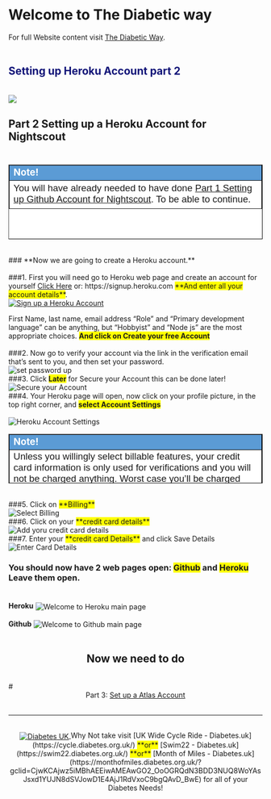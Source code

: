 <!-- this is on github live server !
docs made by D.Galloway 2019- 2021-->
# Welcome to The Diabetic way

For full Website content visit [The Diabetic Way](https://www.thediabeticway.co.uk/index.php/en/).
<br>
<br>

## <span style="color:#111478">Setting up Heroku Account part 2 </span> 
<br> 
<img width="auto" height="auto" border="0" align="center"  src="/my-project/img/Heroku/Robot face_ heroku_account.jpg" Setting up Heroku Part 2"/>




## **Part 2 Setting up a Heroku Account for Nightscout**<br><br>
 
<table width="1166" Height="148" border="1" style="border-color: #000000; background-color: #ffffff;" cellpadding="1" cellspacing="1" height="98">
<tbody>
<tr style="height: 16px;">
<td style="width: 1158px; border-color: #000000; background-color: #5B9BD5;" fff=""><span style="font-size: 14pt;"><strong><span style="color: #ffffff;">Note!</span></strong></span></td>
</tr>
<tr style="height: 56.4063px;">
<td style="width: 1158px; border-color: #000000;"><span style="font-family: tahoma, arial, helvetica, sans-serif; font-size: 14pt;"> You will have already needed to have done <a href=" https://atlas-night-out.github.io/my-project/user-guide/Setting_up_Github_Account_part1/" target="_blank" title=" Part 1 Setting up Github Account for Nightscout.">Part 1 Setting up Github Account for Nightscout</a>. To be able to continue.</span></span></td>
</tr>
</tbody>
</table>
 
<br>
### **Now we are going to create a Heroku account.**<br><br>
###1. First you will need go to Heroku web page and create an account for yourself <a href=" https://signup.heroku.com" target="_blank" title="Heroku Account">Click Here</a> or: https://signup.heroku.com  <span style="background-color: #FFFF00">**And enter all your account details**</span>.<br>
<a href="https://signup.heroku.com" target="_blank">
  <img width="auto" height="auto" border="0" align="center"  src="/my-project/img/Heroku/sign_up.jpg" title="Sign up a Heroku Account"/></a>	

First Name, last name, email address
“Role” and “Primary development language” can be anything, but “Hobbyist” and “Node js” are the most appropriate choices. <span style="background-color: #FFFF00">**And click on Create your free Account**</span><br><br>
###2. Now go to verify your account via the link in the verification email that’s sent to you, and then set your password.<br>
<img width="auto" height="auto" border="0" align="center"  src="/my-project/img/Heroku/set password.jpg" title="set password up"/><br>
###3. Click <span style="background-color: #FFFF00">**Later**</span> for Secure your Account this can be done later!<br>
<img width="auto" height="auto" border="0" align="center"  src="/my-project/img/Heroku/Later for Secure your Account.jpg" title="Secure your Account"/><br>
###4. Your Heroku page will open, now click on your profile picture, in the top right corner, and <span style="background-color: #FFFF00">**select Account Settings**</span><br><br>
<img width="auto" height="auto" border="0" align="center"  src="/my-project/img/Heroku/heroku Account Settings.jpg" title="Heroku Account Settings"/><br>


<table width="1166" border="1" style="border-color: #000000; background-color: #ffffff;" cellpadding="1" cellspacing="1" height="98">
<tbody>
<tr style="height: 16px;">
<td style="width: 1158px; border-color: #000000; background-color: #5B9BD5;" fff=""><span style="font-size: 14pt;"><strong><span style="color: #ffffff;">Note!</span></strong></span></td>
</tr>
<tr style="height: 56.4063px;">
<td style="width: 1158px; border-color: #000000;"><span style="font-family: tahoma, arial, helvetica, sans-serif; font-size: 14pt;"> Unless you willingly select billable features, your credit card information is only used for verifications and you will not be charged anything. Worst case you’ll be charged £0.00</span></span></td>
</tr>
</tbody>
</table><br>
###5.  Click on <span style="background-color: #FFFF00">**Billing**</span><br>
<img width="auto" height="auto" border="0" align="center"  src="/my-project/img/Heroku/billing.jpg" title="Select Billing"/><br>
###6.  Click on your <span style="background-color: #FFFF00">**credit card details**</span><br>
<img width="auto" height="auto" border="0" align="center"  src="/my-project/img/Heroku/Add credit Card.jpg" title="Add yoru credit card details"/><br>
###7.  Enter your <span style="background-color: #FFFF00">**credit card Details**</span> and click Save Details<br>
<img width="auto" height="auto" border="0" align="center"  src="/my-project/img/Heroku/enter payment details.jpg" title="Enter Card Details"/><br>

### You should now have 2 web pages open: <span style="background-color: #FFFF00">**Github**</span> and <span style="background-color: #FFFF00">**Heroku**</span> Leave them open.<br><br>
**Heroku**
<img width="auto" height="auto" border="0" align="center"  src="/my-project/img/Heroku/welcome to heroku.jpg" title="Welcome to Heroku main page"/><br><br>
**Github**
<img width="auto" height="auto" border="0" align="center"  src="/my-project/img/Heroku/github & heroku open.jpg" title="Welcome to Github main page"/><br><br>

## <center>Now we need to do <br></center>
<br>
# <center>Part 3: <a href="https://atlas-night-out.github.io/my-project/user-guide/Setting_up_Atlas_Account_part3/" target="_blank" title="set up a Atlas Account - Part 3">Set up a Atlas Account</a> </center>
<br>

**********************************************************************************************

<br>
<a href="https://www.diabetes.org.uk/" target="_blank">
 <center> <img width="auto" height="auto" border="0" align="center"  src="/my-project/img/Diabetesuk/pngarea.com_rutgers-logo-png-8467605.png" title="Diabetes UK"/>
</a>               Why Not take visit [UK Wide Cycle Ride - Diabetes.uk](https://cycle.diabetes.org.uk/) <span style="background-color: #FFFF00">**or**</span>  [Swim22 - Diabetes.uk](https://swim22.diabetes.org.uk/) <span style="background-color: #FFFF00">**or**</span> [Month of Miles - Diabetes.uk](https://monthofmiles.diabetes.org.uk/?gclid=CjwKCAjwz5iMBhAEEiwAMEAwGO2_OoOGRQdN3BDD3NUQ8WoYAsJsxd1YUJN8dSVJowD1E4AjJ1RdVxoC9bgQAvD_BwE) for all of your Diabetes Needs!
</center>

<!--  
***********************************************************************************************************************************************************
below needs removing when finished!!!!!!!!!!!!!
*************************************************************************************************************************************************************

8. Now go back to your Github account, and make sure you’re in your ( Your Github account name / cgm-remote-monitor)<br>




In your case it will be ( Your Github Account Name / cgm-remote-monitor)
 

 
Github_cgm-remote-monitor-Repository
Github_cgm-remote-monitor-Repository
 

In the repository, scroll down to where the Readme file is displayed, and click the Purple Deploy to Heroku button.
 

If you are doing this process on a phone or tablet, you may not see the Readme displayed on scrolling — have your browser load the Desktop version of the page first.
 

 

Make sure to write all settings down if you can! Things like App name, API secret you will need in a lot of other setups so it’s important to document it.
On the Heroku screen that opens, fill in the information requested:
App name: Your site will have a URL like “your-app-name.herokuapp.com”. This is where you choose the “your-app-name” part. In my case I called mine app-name: t1diabetics
Region: No matter where you are, this setting does not impact you; leave it on United States.
Config Vars: Most of these are populated with defaults that will be fine for a typical setup. All of them can be edited later. There are a few you will want to note during this setup though:
API SECRET: This is required. Enter a passphrase you will use for your site. It has to be   12 characters no less or you will get errors!
BG HIGH, BG LOW, BG TARGET BOTTOM, and TARGET TOP:
The thresholds at which your site will alert you. HIGH and LOW are your “urgent” thresholds
TARGET BOTTOM and TARGET TOP
are the top and bottom of your “good” ranges.
As of version 13.0, these values can be entered in either mg/dl or mmol/L
I will do another Video on the setup of the Bridge Server, ignore this for now.
If you are outside the US, set BRIDGE SERVER to “EU” (in capitals, without the quotation marks. If you are inside the US, leave it as it is.
DISPLAY UNITS: Units will be mg/dl by default. If you want mmol/L, enter “mmol” or “mmol/L” here.
ENABLE: This variable that turns on all the features you want to use with adding plug in’s
There’s a list of all of the plug in’s and what they do here. (The ones you can choose to enable are under the heading “Advanced Plug in’s”)
See Link in description below:
https://github.com/nightscout/cgm-remote-monitor#plugins
Now click the Deploy app button at the bottom of the page.
Heroku will begin deployment, going through a list of automated steps at the bottom of the page. This process can take a while be patient!
During the “Configure environment” step, you will be asked to add a credit/debit card to the account.
All Heroku accounts need a card on file to verify the account and allow for paid add-ons. You will never be charged without explicitly opting into extra levels of service, and for a typical Nightscout site you won’t ever need anything extra.
 

Fill in your details, you will never be charged without explicitly opting into extra levels of service, and for a typical Nightscout site you won’t ever need anything extra
Sometimes you might have an error or issue’s in doing this process due to incorrect password or need to verify again then go to https://heroku.com/verify
After adding your Card Details again, Click save
and go back to the Deployment page.
Click the Deploy app button again, and it should complete this time.
Again, this will take a few minutes be patient!
Congratulations! Your app was successfully deployed
Right click View to open in a new tab also Right click Manage App so both are open in new tabs
I got a error due to the API Secret password being incorrectly done!
Go to your Heroku Account you just made.
You are now in your Heroku Account
Go to Settings
Select Reveal Config Vars
Scroll down until you come to the API Secret and edit it and make sure password is 12 characters
Click save
Now go back and refresh your Nightscout Site you created
Your Heroku site is now created
Make sure to write your Nightscout App URL down for safe keepings as will need this later.
We now need to add your Nightscout App URL into Xdrip for your CGM data to go to Nightscout there are lots of different ways to do this, but for this setup I’m going to show you in Xdrip how to add base URL into it, which will be in another video.
We will also need to setup your profile editor which I will also do in another video
 

If you have not setup xdrip already see my other video on utube How to Installing Xdrip at https://youtu.be/7Qwr4HrchTU It is also on The Diabetic way Website
 

Has you will need to have xdrip installed before we can add your base URL for Nightscout to work
Please note this xdrip setup was not made with the same Github accounts so urls and names will be different until I can make an updated xdrip video.
Now we need to see How to add Base URL into xDrip
See Part 3 How to add Base URL into Xdrip




h) Add a database username (for example nightscout) and a database password (in the example below soo5ecret but please change it!).

<br>

Write down these credentials in the boxes below (yes, in this browser window you're reading now, unless you're reading a printed version). You’ll need them later.

<br>
Database password:<input type="text" id="myPwd" value="click here, delete and put your own " size="32">
<br>

Database username:<input type="text" id="myUsr" value="click here, delete and put your own" size="32">

<br>
Paste the string in the box below `(yes, in this browser window you're reading now, unless you're reading a printed version)`
<input type="text" id="myAtlas" value="click here, delete and paste your Atlas connection string" size="100">
<br>

Database Name: <input type="text" id="mydB" value="click here, delete and put your own" size="30">
<br>
Click the Generate button (just here below this line: in this browser window you're reading):

<br>


<button onclick="Generate()">Generate</button>




Field1: <input type="text" id="field1" value="Hello World!"><br>
Field2: <input type="text" id="field2"><br><br>
Field3: <input type="text" id="field3"><br><br>
<button onclick="myFunction()">Copy Text</button>

<p>A function is triggered when the button is clicked. The function copies the text from Field1 into Field2.</p>

<script>
function myFunction() {
  document.getElementById("field3").value = document.getElementById("field1","field2").value;
}
</script>







<img width="auto" height="auto" border="0" align="center"  src="/img/Atlas/Robot face_ Atlas account_860x462.jpg" Setting up Atlas Part 3"/>



<font size="4">

This is a regular paragraph.

Paragraph:

1. **Now Open another tab**  to make a Mongodb Atlas** Account: <a href="https://www.mongodb.com/cloud/atlas" target="_blank" title="Click Start Free">See Here</a> 
  and **click** Start Free
 <img width="auto" height="auto" border="0" align="center"  src="/img/Atlas/MongoDB Atlas start free.jpg"Click Start"/>
      2. **No need to do this part** but I did.<img width="auto" height="auto" border="0" align="center"  src="/img/Atlas/MongoDB_Atlas account_setup.jpg"MongoDB Atlas Account Setup.jp"/>
 <br>
      3. Sub item three<br>
2. Item two


* Enter your information and then click Get Started Free
  <img width="auto" height="auto" border="0" align="center"  src="/img/Atlas/MongoDB Atlas fill in details2.jpg"Fill in your details"/>
  
  
  Select Create a cluster in Shared Clusters (FREE)
  
  
 
  
  Leave all default values and click Create Cluster
  
  
  
  
  
  Atlas will create your default cluster, wait until it is complete... (can take more than 3 minutes)
  
  
  
   Click on CONNECT
   
   
   f. Click on Allow Access from Anywhere
   
   
   Click on Add IP Address
   
   
   
   
   h) Add a database username (for example nightscout) and a database password (in the example below soo5ecret but please change it!).
   
   
   i) Then click Create Database User.
   
   
   j)Click on Choose a connection method
   
   
   Select Connect your application
   
   
   
   Copy the connection string: click Copy and paste it somewhere to edit it (like Notepad).
   
</font>
 

Check what version you are upto on your Nightscout site. In my example I'm on version  14.06 (Liquorice)

<table width="1166" border="1" style="border-color: #000000; background-color: #ffffff;" cellpadding="1" cellspacing="1" height="98">
<tbody>
<tr style="height: 16px;">
<td style="width: 1158px; border-color: #000000; background-color: #5B9BD5;" fff=""><span style="font-size: 14pt;"><span style="color: #ffffff;">Note! video, see below</span></span></td>
</tr>
<tr style="height: 56.4063px;">
<td style="width: 1158px; border-color: #000000;"><span style="font-family: tahoma, arial, helvetica, sans-serif; font-size: 14pt;">
<iframe width="850" height="415" src="https://www.youtube.com/embed/MFsbm45b6YY" title="YouTube video player" frameborder="0" allow="accelerometer; autoplay; clipboard-write; encrypted-media; gyroscope; picture-in-picture" allowfullscreen></iframe>  </span></td>
</tr>
</tbody>
</table>



Updating your website to the latest version
 <a href="https://github.com/nightscout/cgm-remote-monitor/releases" target="_blank" title="Nightscout Release Versions">See Here</a> for the 
 current released version at moment) is easy with the update tool linked below. 


 
## Instructions

These instruction have been made on the 28 <span style="background-color: #FFFF00">**April 2021**</span><br>
<br>
<table width="1166" border="1" style="border-color: #000000; background-color: #ffffff;" cellpadding="1" cellspacing="1" height="98">
<tbody>
<tr style="height: 16px;">
<td style="width: 1158px; border-color: #000000; background-color: #5B9BD5;" fff=""><span style="font-size: 14pt;"><strong><span style="color: #ffffff;">Note!</span></strong></span></td>
</tr>
<tr style="height: 56.4063px;">
<td style="width: 1158px; border-color: #000000;"><span style="font-family: tahoma, arial, helvetica, sans-serif; font-size: 14pt;">Azure Users
as of 0.12, Nightscout no longer supports the free Azure platform now. If you really want to keep using Azure, don’t update to any version above 0.12</span></td>
</tr>
</tbody>
</table>
<br>

# Step 1 Update Github Repo

* Log into your GitHub Account.<a href="https://github.com/" target="_blank" title="GitHub Login">-- Here --</a>
<span style="background-color: #FFFF00">**Wait**</span>: Make sure you’re actually signed into your GitHub account and <span style="background-color: #FFFF00">**Check**</span> by looking in the upper right corner of the page to verify. You cannot do this later.<span style="background-color: #FFFF00">**Best to do it now!.**</span> 
😉 <br>

* Now<a href="http://nightscout.github.io/pages/update-fork/" target="_blank" title="Update Tool">-- Click Here --</a> to open the <span style="background-color: #FFFF00">**update tool or image below!**</span>for Nightscout in a new tab from Github. Make sure both are open<br>

* Enter your GitHub <span style="background-color: #FFFF00">**username**</span> and click the blue button that says Check for updates. (Note: your username is not an email address.)<br>


<a href="http://nightscout.github.io/pages/update-fork/" target="_blank">
  <img width="auto" height="auto" border="0" align="center"  src="/img/Nightscout/Time to Update Nightscout.png" title="Update Tool"/>
</a>
click the blue button that says<span style="background-color: #FFFF00">**Checks for updates**</span>

* If an update is available, the tool will tell you this,and provide directions for you, and also give you a button that will take you to <span style="background-color: #FFFF00">**GitHub**</span> to finish the process.

<a href="http://nightscout.github.io/pages/update-fork/" target="_blank">
  <img width="auto" height="auto" border="0" align="center"  src="/img/Nightscout/update availible.jpg" title="Update Tool"/></a><br>
  
* <span style="background-color: #FFFF00">**Click the Continue updating at GitHub button.**</span> Review the directions on the screen that pops up, and continue.

## step 1 `(see Step1 & Step2 video below)`

* <span style="background-color: #FFFF00">**Click "Create pull request"**</span> Your fork must be on the left side  
<a >
  <img width="auto" height="auto" border="0" align="center"  src="/img/Nightscout/step1_creat_pull_request.jpg" title="Your fork must be on the left side and the nightscout/cgm-remote-monitor must be on the right. right."/></a>
 and the <span style="background-color: #FFFF00">**nightscout/cgm-remote-monitor must be on the right.**</span><br>
 
## step 2 create pull request

* Click <span style="background-color: #FFFF00">**"Create pull request” again,**</span> do not change the comparison. Your fork must be on the left side and the nightscout/cgm-remote-monitor must be on the right side.
<a >
  <img width="auto" height="auto" border="0" align="center"  src="/img/Nightscout/step 2 create pull request again.jpg" title="Your fork must be on the left side and the nightscout/cgm-remote-monitor must be on the right. right."/></a>
* <span style="background-color: #FFFF00">** Also Give your pull request a name**</span> like “Update” or “Sweet Liquorice Update” — doesn’t really matter what this is.

## Step 1 & Step 2 Video
<br>


<table width="1166" border="1" style="border-color: #000000; background-color: #ffffff;" cellpadding="1" cellspacing="1" height="98">
<tbody>
<tr style="height: 16px;">
<td style="width: 1158px; border-color: #000000; background-color: #5B9BD5;" fff=""><span style="font-size: 14pt;"><span style="color: #ffffff;">step 1 & Step 2 Video</span></span></td>
</tr>
<tr style="height: 56.4063px;">
<td style="width: 1158px; border-color: #000000;"><span style="font-family: tahoma, arial, helvetica, sans-serif; font-size: 14pt;">
<iframe width="850" height="415" src="https://www.youtube.com/embed/6tGsLOE1BuE" title="YouTube video player" frameborder="0" allow="accelerometer; autoplay; clipboard-write; encrypted-media; gyroscope; picture-in-picture" allowfullscreen></iframe>  </span></td>
</tr>
</tbody>
</table>


 <br>


## step 3 merge pull request

* Click <span style="background-color: #FFFF00">**"Merge pull request**</span>

<a >
  <img width="auto" height="auto" border="0" align="center"  src="/img/Nightscout/step 3 merge pull request.jpg" title="Merge pull request"/></a>
  
* or see video below
<br>
<table width="1166" border="1" style="border-color: #000000; background-color: #ffffff;" cellpadding="1" cellspacing="1" height="98">
<tbody>
<tr style="height: 16px;">
<td style="width: 1158px; border-color: #000000; background-color: #5B9BD5;" fff=""><span style="font-size: 14pt;"><span style="color: #ffffff;">Note! video,</span></span></td>
</tr>
<tr style="height: 56.4063px;">
<td style="width: 1158px; border-color: #000000;"><span style="font-family: tahoma, arial, helvetica, sans-serif; font-size: 14pt;">
<iframe width="850" height="415" src="https://www.youtube.com/embed/gUEqZAfPEZ4" title="YouTube video player" frameborder="0" allow="accelerometer; autoplay; clipboard-write; encrypted-media; gyroscope; picture-in-picture" allowfullscreen></iframe>  </span></td>
</tr>
</tbody>
</table>



## step 4 confirm merge
<br>
* Now Click the  <span style="background-color: #FFFF00">**Confirm merge button.**</span>
<a>
  <img width="auto" height="auto" border="0" align="center"  src="/img/Nightscout/step 4 click  confirm merge.jpg" title="Step 4 Confirm Merge"/></a>

## step 5 merged

* If you see <span style="background-color: #FFFF00">**"Merged" in purple,**</span> you have successfully updated your fork. If you're using Heroku you will need to to push the Deploy Branch button, in the Manual deploy section of the Deploy page.

* <span style="background-color: #FFFF00">**You have successfully updated your GitHub repository**</span>, now let's deploy it in Heroku.
<br>
<br>
<table width="1166" border="1" style="border-color: #000000; background-color: #ffffff;" cellpadding="1" cellspacing="1" height="98">
<tbody>
<tr style="height: 16px;">
<td style="width: 1158px; border-color: #000000; background-color: #db4e12;" fff=""><span style="font-size: 14pt;"><strong><span style="color: #ffffff;">Note!</span></strong></span></td>
</tr>
<tr style="height: 56.4063px;">
<td style="width: 1158px; border-color: #000000;"><span style="font-family: tahoma, arial, helvetica, sans-serif; font-size: 14pt;">If you’re on Heroku and have Automatic Deploys enabled, you’re done!<br>
 If you don’t have Automatic Deploys on yet, or aren’t sure, run through these steps below!</span></td>
</tr>
</tbody>
</table>

# Step6: Deploy in Heroku
<br>

 
* Log into <a href="https://id.heroku.com/login" target="_blank" title="Nightscout Release Versions">Heroku</a>  
<a href="https://id.heroku.com/login" target="_blank">
  <img width="auto" height="auto" border="0" align="center"  src="/img/Heroku/log into heroku.jpg" title="Log into Heroku"/>
</a>

* Select your app `(In my case The Dibetic Way)`
<img width="auto" height="auto" border="0" align="center"  src="/img/Heroku/Select_your_App.jpg" title="Select Deploy Tab"/>
<br>

* In the middle bit, click on the GitHub button if it isn’t already showing as connected. It will ask you to authorize the connection if you’re doing it for the first time.

<img width="auto" height="auto" border="0" align="center"  src="/img/Heroku/github connected.jpg" title="Select Deploy Tab"/>
<br>

* Type “cgm” into the repo-name search box, and click Search
<br>

* Click the Connect button once it finds your cgm-remote-monitor repository. You should now be connected
<br>

<table width="1166" border="1" style="border-color: #000000; background-color: #ffffff;" cellpadding="1" cellspacing="1" height="98">
<tbody>
<tr style="height: 16px;">
<td style="width: 1158px; border-color: #000000; background-color: #5B9BD5;" fff=""><span style="font-size: 14pt;"><span style="color: #ffffff;">Note! see video</span></span></td>
</tr>
<tr style="height: 56.4063px;">
<td style="width: 1158px; border-color: #000000;"><span style="font-family: tahoma, arial, helvetica, sans-serif; font-size: 14pt;">
<iframe width="850" height="415" src="https://www.youtube.com/embed/5S2lcc5XY_g" title="YouTube video player" frameborder="0" allow="accelerometer; autoplay; clipboard-write; encrypted-media; gyroscope; picture-in-picture" allowfullscreen></iframe>  </span></td>
</tr>
</tbody>
</table>
  
* Or if Heroku is not connected to GitHub, scroll down and click Connect to GitHub, if a popup window opens and requires authorization, click Authorize Heroku
<br>
  
* Now after connecting to Gitnub, Scroll down to the bottom of the page, make sure to select the <span style="background-color: #FFFF00">master branch</span>  and then click <span style="background-color: #FFFF00"> Deploy Branch</span>
<br>
  <img width="auto" height="auto" border="0" align="center"  src="/img/Heroku/masterthendeploy.jpg" title="Select master then Deploy Branch"/>
</a>
<br>
* Build will start, do not interfere and wait for completion. It can take a while <span style="background-color: #FFFF00">approximately around 10 minutes Do not Interrupt the process</span>  has it can lead to a broken site and you'll need to restart again.
<br>  
  <img width="auto" height="auto" border="0" align="center"  src="/img/Heroku/Build-will-start.jpg" title="Build will start and information will scroll in the log window"/>
</a>
<br>
*  Wait until the deploy process completes and <span style="background-color: #FFFF00">click View</span> if nothing happens click Manage App then upper right Open App
<br>
  <img width="auto" height="auto" border="0" align="center"  src="/img/Heroku/view-App.jpg" title="Delect View now that the deploy process is complete"/></a>
<br>
*  Your site will open and  it should be at the latest version on your Nightscout Site
<br>
* <span style="background-color: #FFFF00">You're Finished!</span> 
* Head over to your Nightscout site and check its updated!


<table width="1166" border="1" style="border-color: #000000; background-color: #ffffff;" cellpadding="1" cellspacing="1" height="98">
<tbody>
<tr style="height: 16px;">
<td style="width: 1158px; border-color: #000000; background-color: #5B9BD5;" fff=""><span style="font-size: 14pt;"><span style="color: #ffffff;">Check if Nightscout as updated Video</span></span></td>
</tr>
<tr style="height: 56.4063px;">
<td style="width: 1158px; border-color: #000000;"><span style="font-family: tahoma, arial, helvetica, sans-serif; font-size: 14pt;">
<iframe width="850" height="415" src="https://www.youtube.com/embed/MFsbm45b6YY" title="YouTube video player" frameborder="0" allow="accelerometer; autoplay; clipboard-write; encrypted-media; gyroscope; picture-in-picture" allowfullscreen></iframe>  </span></td>
</tr>
</tbody>
</table>
<br>

<table width="1166" border="1" style="border-color: #000000; background-color: #ffffff;" cellpadding="1" cellspacing="1" height="98">
<tbody>
<tr style="height: 16px;">
<td style="width: 1158px; border-color: #000000; background-color: #5B9BD5;" fff=""><span style="font-size: 14pt;"><span style="color: #ffffff;">Helpfull Note!</span></span></td>
</tr>
<tr style="height: 56.4063px;">
<td style="width: 1158px; border-color: #000000;"><span style="font-family: tahoma, arial, helvetica, sans-serif; font-size: 14pt;">
<span style="background-color: #00000">To let your site finish updating itself as soon as you update your fork in the future with another Pull Request, enable Automatic Deploys here (from the master branch):
<br>                                                                </span> 

<iframe width="850" height="415" src="https://www.youtube.com/embed/x73tDH-ln4A" title="YouTube video player" frameborder="0" allow="accelerometer; autoplay; clipboard-write; encrypted-media; gyroscope; picture-in-picture" allowfullscreen></iframe>  <span style="background-color: #FFFFFF"> If you’ve just turned the Automatic thing on, you’ll need to manually do the first deploy — make sure the branch is on master, and click the Deploy Branch button:</span></td>
</tr>
</tbody>
</table>
<br>



<table width="1266" border="1" style="border-color: #000000; background-color: #ffffff;" cellpadding="1" cellspacing="1" height="98">
<tbody>
<tr style="height: 16px;">
<td style="width: 1158px; border-color: #000000; background-color: #FF0000;" fff=""><span style="font-size: 14pt;"><strong><span style="color: #ffffff;">Warning!</span></strong></span></td>
</tr>
<tr style="height: 56.4063px;">
<td style="width: 1158px; border-color: #000000;"><span style="font-family: tahoma, arial, helvetica, sans-serif; font-size: 14pt;"> 1: Some new features, updates, or bug fixes may require that you clear your browser cache before you will see the changes taken effect<br/> 2: If you get no errors and no readings after a while see about doing a <a href="http://127.0.0.1:8000/user-guide/Redeploying%20your%20repository/" target="_blank" title="Redeploying your repository link">Redeploying your repository</a> </span></td>
</tr>
</tbody>
</table>
***********************************************************************************************************************************************************
above needs removing when finished!!!!!!!!!!!!!
*************************************************************************************************************************************************************
-->

  <!--  
  
  mkdocs.yml    # The configuration file.
    docs/
    index.md  # The documentation homepage.
       ...       # Other markdown pages, images and other files.
		
		
		
<a href="http://nightscout.github.io/pages/update-fork/" target="_blank">
  <img width="auto" height="auto" border="0" align="center"  src="/img/Nightscout/Time to Update Nightscout.png" title="Update Tool"/></a>		
		
		
adding 	Yellow Hightligher!!!!!!!!	
<span style="background-color: #FFFF00">**Marked text**</span>


<a>
  <img width="auto" height="auto" border="0" align="center"  src="/img/Nightscout/Time to Update Nightscout.png" title="Update Tool"/></a>	




Adding a image
<a href="https://www.youtube.com/watch?v=MFsbm45b6YY" target="_blank">
  <img width="auto" height="auto" border="0" align="center"  src="/img/Nightscout/nightscout version_14.06.jpg" title="Version of Nightscout Video"/>
</a>


Adding Video

<iframe width="850" height="415" src="https://www.youtube.com/embed/MFsbm45b6YY" title="YouTube video player" frameborder="0" allow="accelerometer; autoplay; clipboard-write; encrypted-media; gyroscope; picture-in-picture" allowfullscreen></iframe>

Note
**Note:** a note is something that needs to be mentioned but is apart from the context.


List
This is a regular paragraph.

Paragraph:

1. **Now Open another tab**  to make a Mongodb Atlas** Account: <a href="https://www.mongodb.com/cloud/atlas" target="_blank" title="Click Start Free">See Here</a> 
  and **click** Start Free
 <img width="auto" height="auto" border="0" align="center"  src="/img/Atlas/MongoDB Atlas start free.jpg"Click Start"/>
   2. Sub item two
   3. Sub item three
2. Item two



font size
<font size="4">

</font>



Table
| Syntax | Description |
| ----------- | ----------- |
| Header | Title |
| Paragraph | Text |


-->

